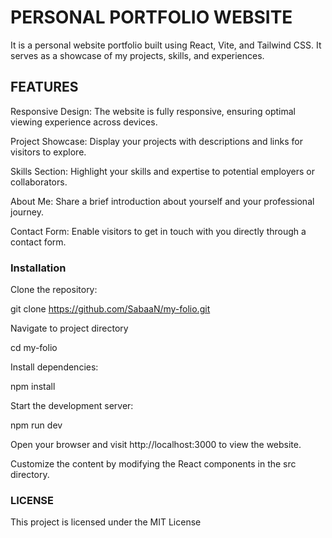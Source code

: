 # PERSONAL PORTFOLIO WEBSITE

It is a personal website portfolio built using React, Vite, and Tailwind CSS. It serves as a showcase of my projects, skills, and experiences.

## FEATURES


Responsive Design: The website is fully responsive, ensuring optimal viewing experience across devices.


Project Showcase: Display your projects with descriptions and links for visitors to explore.


Skills Section: Highlight your skills and expertise to potential employers or collaborators.


About Me: Share a brief introduction about yourself and your professional journey.


Contact Form: Enable visitors to get in touch with you directly through a contact form.

### Installation

Clone the repository:

git clone https://github.com/SabaaN/my-folio.git


Navigate to project directory

cd my-folio


Install dependencies:


npm install


Start the development server:


npm run dev


Open your browser and visit http://localhost:3000 to view the website.


Customize the content by modifying the React components in the src directory.

### LICENSE

This project is licensed under the MIT License
